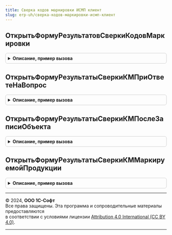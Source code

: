 ```yaml
---
title: Сверка кодов маркировки ИСМП клиент
slug: erp-uh/сверка-кодов-маркировки-исмп-клиент
---
```



## ОткрытьФормуРезультатовСверкиКодовМаркировки
<details style="margin: 1em 0; padding: 0.5em; border: 1px solid #ccc; border-radius: 6px;">

<summary style="font-weight: bold; cursor: pointer;">Описание, пример вызова</summary>

```bsl

// Открывает форму результаты сверки по кодам маркировки.
//
// Параметры:
// 	Форма - ФормаКлиентскогоПриложения - Источник события
// 	ДополнительныеПараметры - Структура - содержит даннные для отбора по номенклатуре, если форма открывается для выбранной строки товары.
//   * ДанныеВыбораПоМаркируемойПродукции - Структура.
//     ** Номенклатура - ОпределяемыйТип.Номенклатура - Номенклатура.
//     ** Характеристика - ОпределяемыйТип.ХарактеристикаНоменклатуры - Характеристика.
//     ** Представление - Строка - представление номенклатуры.
//   * СохраненВыборПоМаркируемойПродукции - Булево - истина, если требуется установить отбор по переданным данным выбора.
//
Процедура ОткрытьФормуРезультатовСверкиКодовМаркировки(Форма, ДополнительныеПараметры = Неопределено) Экспорт
```

Пример вызова
```bsl
СверкаКодовМаркировкиИСМПКлиент.ОткрытьФормуРезультатовСверкиКодовМаркировки(Форма, ДополнительныеПараметры);
```
</details>

## ОткрытьФормуРезультатыСверкиКМПриОтветеНаВопрос
<details style="margin: 1em 0; padding: 0.5em; border: 1px solid #ccc; border-radius: 6px;">

<summary style="font-weight: bold; cursor: pointer;">Описание, пример вызова</summary>

```bsl

// Записывает документ и продолжает открытие формы результаты сверки по кодам маркировки после ответа на вопрос о модифицированности формы
//
// Параметры:
//  РезультатВопроса - КодВозвратаДиалога - Результат ответа на вопрос.
//  ДополнительныеПараметры - Структура:
//   * Форма - ФормаКлиентскогоПриложения - Источник события.
//   * ПараметрыОткрытияФормыСверки - Структура - подготовленные параметры открытия формы сверки. (См. ПараметрыОткрытияФормыСверки).
//
Процедура ОткрытьФормуРезультатыСверкиКМПриОтветеНаВопрос(РезультатВопроса, ДополнительныеПараметры) Экспорт
```

Пример вызова
```bsl
СверкаКодовМаркировкиИСМПКлиент.ОткрытьФормуРезультатыСверкиКМПриОтветеНаВопрос(РезультатВопроса, ДополнительныеПараметры) 
```
</details>

## ОткрытьФормуРезультатыСверкиКМПослеЗаписиОбъекта
<details style="margin: 1em 0; padding: 0.5em; border: 1px solid #ccc; border-radius: 6px;">

<summary style="font-weight: bold; cursor: pointer;">Описание, пример вызова</summary>

```bsl

// Открывает форму результаты сверки по кодам маркировки после записи документа.
//
// Параметры:
//  РезультатЗаписи - Булево - Истина, если запись документа выполнена без ошибок.
//  ДополнительныеПараметры - Структура:
//   * Форма - ФормаКлиентскогоПриложения - Источник события.
//   * ПараметрыОткрытияФормыСверки - Структура - подготовленные параметры открытия формы сверки. (См. ПараметрыОткрытияФормыСверки).
//
Процедура ОткрытьФормуРезультатыСверкиКМПослеЗаписиОбъекта(РезультатЗаписи, ДополнительныеПараметры) Экспорт
```

Пример вызова
```bsl
СверкаКодовМаркировкиИСМПКлиент.ОткрытьФормуРезультатыСверкиКМПослеЗаписиОбъекта(РезультатЗаписи, ДополнительныеПараметры) 
```
</details>

## ОткрытьФормуРезультатыСверкиКММаркируемойПродукции
<details style="margin: 1em 0; padding: 0.5em; border: 1px solid #ccc; border-radius: 6px;">

<summary style="font-weight: bold; cursor: pointer;">Описание, пример вызова</summary>

```bsl

// Предназначена для открытия формы результаты сверки по кодам маркировки.
//
// Параметры:
//   * Форма - ФормаКлиентскогоПриложения - форма прикладного документа или общая форма, в который встраивается функциональность библиотеки ГосИС.
//   * ПараметрыОткрытияФормыСверки - Структура - (См. ПараметрыОткрытияФормыСверкиИПодбора).
//
Процедура ОткрытьФормуРезультатыСверкиКММаркируемойПродукции(Форма, Знач ПараметрыОткрытияФормыСверки) Экспорт
```

Пример вызова
```bsl
СверкаКодовМаркировкиИСМПКлиент.ОткрытьФормуРезультатыСверкиКММаркируемойПродукции(Форма, ПараметрыОткрытияФормыСверки) 
```
</details>

---

© 2024, **ООО 1С-Софт**  
Все права защищены. Эта программа и сопроводительные материалы предоставляются  
в соответствии с условиями лицензии [Attribution 4.0 International (CC BY 4.0)](https://creativecommons.org/licenses/by/4.0/legalcode).

---

